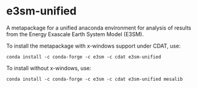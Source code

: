 # e3sm-unified

A metapackage for a unified anaconda environment for analysis of results from
the Energy Exascale Earth System Model (E3SM).

To install the metapackage with x-windows support under CDAT, use:
```
conda install -c conda-forge -c e3sm -c cdat e3sm-unified
```
To install without x-windows, use:
```
conda install -c conda-forge -c e3sm -c cdat e3sm-unified mesalib
```


